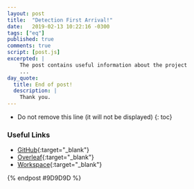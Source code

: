```yaml
---
layout: post
title:  "Detection First Arrival!"
date:   2019-02-13 10:22:16 -0300
tags: ["eq"]
published: true
comments: true
script: [post.js]
excerpted: |
    The post contains useful information about the project
    ...
day_quote:
  title: End of post!
  description: |
    Thank you.
---
```



* Do not remove this line (it will not be displayed)
{: toc}

<!--[Emoji Syntax](https://www.webpagefx.com/tools/emoji-cheat-sheet/){:target="_blank"}-->

### Useful Links


- [GitHub](https://github.com/sumitram/eq-detection-first-arrival){:target="_blank"}
- [Overleaf](https://www.overleaf.com/project/5bd1bc9d590fb0684b5dfa43){:target="_blank"}
- [Workspace](http://localhost:9990/tree/eq-detection-first-arrival){:target="_blank"}







{% endpost #9D9D9D %}
